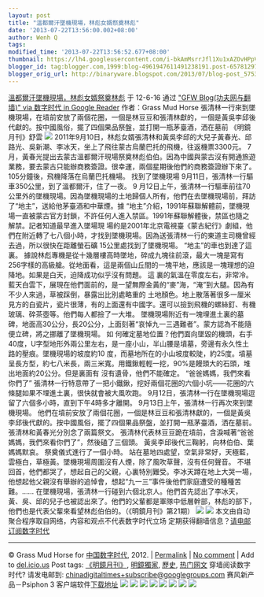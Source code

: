 ```yaml
---
layout: post
title: "溫都爾汗墜機現場，林彪女婿祭奠林彪"
date: '2013-07-22T13:56:00.002+08:00'
author: Wenh Q
tags:
modified_time: '2013-07-22T13:56:52.677+08:00'
thumbnail: https://lh4.googleusercontent.com/i-bkAmMsrrJfl1Xu1xAZOvHPpVeUsz-KwF0OnUt89nU-i10-6JWiZhAGjhlWVYIGHGQm_90PhRm9_d-rQkJhXkf-TzEasnuDFLY2s8fjPZmHpnrR84o=s72-c
blogger_id: tag:blogger.com,1999:blog-4961947611491238191.post-6578129733623257481
blogger_orig_url: http://binaryware.blogspot.com/2013/07/blog-post_5753.html
---
```

[
溫都爾汗墜機現場，林彪女婿祭奠林彪](http://feedproxy.google.com/~r/chinagfwblog/~3/e-xU5x8ytms/)
于 12-6-16 通过 ["GFW Blog(功夫网与翻墙)" via 数字时代 in Google
Reader](http://feeds2.feedburner.com/chinagfwblog) 作者：Grass Mud Horse
張清林一行來到墜機現場，在墳前安放了兩個花圈，一個是林豆豆和張清林獻的，一個是黃吳李邱後代獻的。按中國風俗，擺了四個果品祭盤，並打開一瓶茅臺酒，洒在墓前
《明鏡月刊》舒雲
![](https://lh4.googleusercontent.com/i-bkAmMsrrJfl1Xu1xAZOvHPpVeUsz-KwF0OnUt89nU-i10-6JWiZhAGjhlWVYIGHGQm_90PhRm9_d-rQkJhXkf-TzEasnuDFLY2s8fjPZmHpnrR84o)
2011年9月10日，林彪女婿張清林和黃吳李邱的大兒子黃春光、邱路光、吳新潮、李冰天，坐上了飛往蒙古烏蘭巴托的飛機，往返機票3300元。
7月，黃春光提出去蒙古溫都爾汗現場祭奠林彪伯伯。因為中國與蒙古沒有開通旅遊業務，要去蒙古只能辦商務簽證。很幸運，兩個星期後他們的商務簽證辦下來了。
105分鐘後，飛機降落在烏蘭巴托機場。
找到了墜機現場
9月11日，張清林一行驅車350公里，到了溫都爾汗，住了一夜。
9
月12日上午，張清林一行驅車前往70公里外的墜機現場。因為墜機現場的土地歸個人所有，他們在去墜機現場前，拜訪了“地主”，送給他茅臺酒和中華煙。據
“地主”介紹，1991年蘇聯解體前，墜機現場一直被蒙古官方封鎖，不許任何人進入禁區。1991年蘇聯解體後，禁區也隨之解禁。記者知道最早進入墜場現
場的是2001年北京電視臺《蒙古紀行》劇組，他們在附近轉了七八個小時，才找到墜機現場。因為送張清林一行的東道主司機曾經去過，所以很快在距離螢石礦
15公里處找到了墜機現場。
“地主”的車也到達了這裏。
據說林彪專機是從十幾層樓高時墜地，碎成九塊往前滾，最大一塊是寫有256字樣的高級艙。從地面看，這是兩個山丘間的一塊平地，應該是一塊理想的迫降地。如果是白天，迫降成功似乎沒有問題。
這
裏的氣溫在零度左右，非常冷。藍天白雲下，展現在他們面前的，是一望無際金黃的“麥”海，“淹”到大腿。因為有不少人來過，草被踩倒，暴露出比別處略重的
土地顏色。地上散落著很多一厘米見方的白瓷片，瓷片很薄，有的上面還有中國字。還可以撿到飛機的螺絲釘、有機玻璃、碎茶壺等。他們每人都撿了一大堆。
墜機現場附近有一塊埋進土裏的墓碑，地面高30公分，長20公分，上面刻著“哀悼九一三遇難者”。蒙方認為不能隨便立碑，將之挪離了墜機現場。
如
何確定墓地位置？他們面向墜毀的機頭，右手40度，U字型地形外兩公里左右，是一座小山，半山腰是墳墓，旁邊有永久性土路的壓痕。墜機現場的坡度約10
度，而墓地所在的小山坡度較陡，約25度。墳墓呈長方型，約七八米長，兩三米寬。用鐵鍬輕輕一挖，90%是饅頭大的石頭，堆出地面約20公分。但是裏面有
沒有遺骨，他們不能確定。
“爸爸媽媽，我們來看你們了”
張清林一行特意帶了一把小鐵鍬，挖好兩個花圈的六個小坑——花圈的六條腿如果不埋進土裏，很快就會被大風吹跑。
9月12日，張清林一行在墜機現場逗留了六個多小時，直到下午4時多才離開。
9月13日上午，張清林一行再次來到墜機現場。
他們在墳前安放了兩個花圈，一個是林豆豆和張清林獻的，一個是黃吳李邱後代獻的。按中國風俗，擺了四個果品祭盤，並打開一瓶茅臺酒，洒在墓前。
張清林和黃春光分別念了兩篇祭文。
張清林代表林豆豆跪在墳前，含淚喊著“爸爸媽媽，我們來看你們了”，然後磕了三個頭。
黃吳李邱後代三鞠躬，向林伯伯、葉媽媽默哀。
祭奠儀式進行了一個小時。
站在墓地四處望，空氣非常好，天極藍，雲極白，草極黃。墜機現場周圍沒有人煙，除了風吹草聲，沒有任何聲音。
不堪回首，他們都哭了，想起自己的父親，心裏特別難受。李冰天蹲在地上大哭一場，他想起他父親沒有舉辦的追悼會，想起“九一三”事件後他們家庭遭受的種種苦難。……
在墜機現場，張清林一行碰到六個北京人。他們首先認出了李冰天，黃、吳、邱的兒子也被認出來了。他們的父輩都是軍隊中低層幹部，林彪的部下，他們也是代表父輩來看望林彪伯伯的。（《明鏡月刊》第21期）
![](https://lh6.googleusercontent.com/MeDl1gtEuU0uG0X5VUQBE4IP4Fb8SWObm9Lf1im9JqbPhDm-c7TJFGaAb2i55JLl4p6k29NwOPfWXUAb7ajr5FuqiZwe57FMTXm4fT9p6uuq2tA5Uoc)
![](https://lh4.googleusercontent.com/OQMO2oseLlHVudn-oFc0dezDClJi2jRk4sYT1gdM9xmRu5xEMluN9YrBTyBsrUU1tJDM1twoAMr4Y-6-x7sJoakspQSrhRLzZvQYf5zNkS3iYPE7isU)
本文由自动聚合程序取自网络，内容和观点不代表数字时代立场
定期获得翻墙信息？[请电邮订阅数字时代](http://eepurl.com/mstlf)
[](http://eepurl.com/mstlf)
[](http://eepurl.com/mstlf)
[](http://eepurl.com/mstlf)

* * * * *

© Grass Mud Horse for [中国数字时代](https://caonima.info/chinese),
2012. |
[Permalink](https://caonima.info/chinese/2012/06/%e6%ba%ab%e9%83%bd%e7%88%be%e6%b1%97%e5%a2%9c%e6%a9%9f%e7%8f%be%e5%a0%b4%ef%bc%8c%e6%9e%97%e5%bd%aa%e5%a5%b3%e5%a9%bf%e7%a5%ad%e5%a5%a0%e6%9e%97%e5%bd%aa/) |
[No
comment](https://caonima.info/chinese/2012/06/%e6%ba%ab%e9%83%bd%e7%88%be%e6%b1%97%e5%a2%9c%e6%a9%9f%e7%8f%be%e5%a0%b4%ef%bc%8c%e6%9e%97%e5%bd%aa%e5%a5%b3%e5%a9%bf%e7%a5%ad%e5%a5%a0%e6%9e%97%e5%bd%aa/#comments) |
Add to
[del.icio.us](http://del.icio.us/post?url=https://caonima.info/chinese/2012/06/%E6%BA%AB%E9%83%BD%E7%88%BE%E6%B1%97%E5%A2%9C%E6%A9%9F%E7%8F%BE%E5%A0%B4%EF%BC%8C%E6%9E%97%E5%BD%AA%E5%A5%B3%E5%A9%BF%E7%A5%AD%E5%A5%A0%E6%9E%97%E5%BD%AA/&title=%E6%BA%AB%E9%83%BD%E7%88%BE%E6%B1%97%E5%A2%9C%E6%A9%9F%E7%8F%BE%E5%A0%B4%EF%BC%8C%E6%9E%97%E5%BD%AA%E5%A5%B3%E5%A9%BF%E7%A5%AD%E5%A5%A0%E6%9E%97%E5%BD%AA)
Post tags:
[《明鏡月刊》](https://caonima.info/chinese/tag/%e3%80%8a%e6%98%8e%e9%8f%a1%e6%9c%88%e5%88%8a%e3%80%8b/?category=10466),
[明鏡獨家](https://caonima.info/chinese/tag/%e6%98%8e%e9%8f%a1%e7%8d%a8%e5%ae%b6/?category=10466),
[歷史](https://caonima.info/chinese/tag/%e6%ad%b7%e5%8f%b2/?category=10466),
[热门网文](https://caonima.info/chinese/tag/%e7%83%ad%e9%97%a8%e7%bd%91%e6%96%87/?category=10466)
穿墙阅读数字时代? 请发电邮到:
[chinadigitaltimes+subscribe@googlegroups.com](mailto:chinadigitaltimes%2Bsubscribe@googlegroups.com)
赛风新产品－Psiphon 3 客户端软件[下载地址](http://dld.bz/caonima745)
[](http://dld.bz/caonima745)
[](http://dld.bz/caonima745)
![](https://lh3.googleusercontent.com/UkpqI5vRpMYtLQm_yjq8nQJU-NkWOBcd22aixF4TBTL-7cXAb-nTPbn-BxS6F3Sl4889eVZt0vNX_lXNMi1KFGq92zzMv0dPN95Ti4L3SFx9dwnFo5k) ![](https://lh3.googleusercontent.com/bEiASmwDFIFcEsCWqyCF-yahqo2pJSm0BgJpB5YfhK8zlVL-0xWhtY85X5JW7b1JclVHj00c5t9_s4ubhlIB6AiODa_SpGatzxRdlDHupxV50gVS8GI) ![](https://lh4.googleusercontent.com/-WvRX-jahX03J_tDU31cdw9LPndLich91l1d7cNcZyJN2yV2I2qSAS2jQZcpKjRBhr0HOcY8CQaJgL9jOdA3pQuHKzHA5yEO-G39EA8m1rl5-n22dg0) ![](https://lh6.googleusercontent.com/djZ8ET_xVnLhXNF7pnCdlRmTrFJABZOuXNcuJptsB9DwmUKuOWJ5acrSyTrtJa0vTLruKeSuEcZBor7072odun5PZ86b3_xOOZd_pCwi8wm51mYx9FA) ![](https://lh4.googleusercontent.com/_BiN_fx1OSetNdNlOyP2PEH6NdUHnI-8mQhlD3FIjgvSlfOMEorTE9ZdEBs5FoAlcIA2goabD5QWtdVaGVzoHif_UCQqTDWPBc4ld3QVPWc1ryVGVio) ![](https://lh3.googleusercontent.com/5K2INFY5aCeGjVj_XMWJ1a8rZw4-oWAgbLf4jJYL2-sUzvHNZPpvajYtRoHDMeoEKddx4NSGjX1vceLw_bP48q3dZNooJVm1JqcjyVXXocqmD290bVQ) ![](https://lh5.googleusercontent.com/69_GgLRVivk1lo1cXwzUNkwPelVUDsUtmcuCNXQJ-7Uqi0reh-ZxUm3Qb_mDC8PoPkFYJJcEUq3drE2QgSnll7CTPbd9roVH-NkwRs5yDD_YepmsiJI) ![](https://lh6.googleusercontent.com/Fq3v5JCitPHfn9766jpfR5IUmctav6115Igkg8D32RSvBkfV84TlY9RdbqvXNihqeOzHqt2-w33_Z8OyCpJu6KdRTk1PE3CIRW5rG_vemH4Jv-qIPlE)
